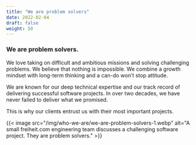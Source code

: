 ```yaml
---
title: "We are problem solvers"
date: 2022-02-04
draft: false
weight: 50
---
```


### We are problem solvers.

We love taking on difficult and ambitious missions and solving challenging problems. We believe that nothing is impossible.
We combine a growth mindset with long-term thinking and a can-do won’t stop attitude.

We are known for our deep technical expertise and our track record of delivering successful software projects. In over two decades, we have never failed to deliver what we promised.

This is why our clients entrust us with their most important projects.

{{< image src="/img/who-we-are/we-are-problem-solvers-1.webp" alt="A small freiheit.com engineering team discusses a challenging software project. They are problem solvers." >}}
